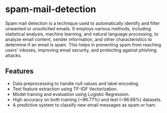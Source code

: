 # spam-mail-detection

Spam mail detection is a technique used to automatically identify and filter unwanted or unsolicited emails. It employs various methods, including statistical analysis, machine learning, and natural language processing, to analyze email content, sender information, and other characteristics to determine if an email is spam. This helps in preventing spam from reaching users' inboxes, improving email security, and protecting against phishing attacks.

## Features
  - Data preprocessing to handle null values and label encoding.
  - Text feature extraction using TF-IDF Vectorization.
  - Model training and evaluation using Logistic Regression.
  - High accuracy on both training (~96.77%) and test (~96.68%) datasets.
  - A predictive system to classify new email messages as spam or ham.
